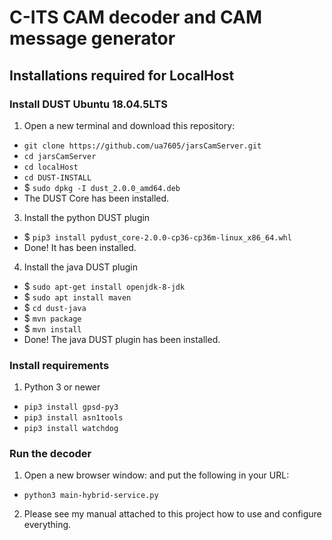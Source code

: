 # C-ITS CAM decoder and CAM message generator

## Installations required for LocalHost
### Install DUST Ubuntu 18.04.5LTS
1. Open a new terminal and download this repository: 
- `git clone https://github.com/ua7605/jarsCamServer.git`
- `cd jarsCamServer`
- `cd localHost`
- `cd DUST-INSTALL`
- $ `sudo dpkg -I dust_2.0.0_amd64.deb`
- The DUST Core has been installed.
3. Install the python DUST plugin
- $ `pip3 install pydust_core-2.0.0-cp36-cp36m-linux_x86_64.whl`
- Done! It has been installed.
4. Install the java DUST plugin
- $ `sudo apt-get install openjdk-8-jdk`
- $ `sudo apt install maven`
- $ `cd dust-java`
- $ `mvn package`
- $ `mvn install`
- Done! The java DUST plugin has been installed.


### Install requirements
1. Python 3 or newer  
- `pip3 install gpsd-py3`
- `pip3 install asn1tools`
- `pip3 install watchdog`

### Run the decoder
1. Open a new browser window: and put the following in your URL:
- `python3 main-hybrid-service.py`
2. Please see my manual attached to this project how to use and configure everything.

